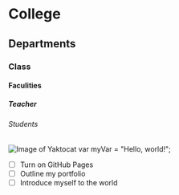# College
## Departments
### Class
#### Faculities
##### Teacher
###### Students
![Image of Yaktocat](https://octodex.github.com/images/yaktocat.png)
var myVar = "Hello, world!";
- [ ] Turn on GitHub Pages
- [ ] Outline my portfolio
- [ ] Introduce myself to the world
